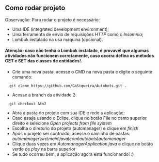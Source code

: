 ## Como rodar projeto
Observação: Para rodar o projeto é necessário:
- Uma IDE (integrated development environment);
- Uma ferramenta de envio de requisições *HTTP* como o *Insomnia*;
- Lombok instalado na usa máquina (opcional).<br/>
#### Atenção: caso não tenha o Lombok instalado, é provavél que algumas atividades não funcionem corretamente, caso ocorra defina os métodos GET e SET das classes de entidades!.

- Crie uma nova pasta, acesse o CMD na nova pasta e digite o seguinte comando:
  
```
  git clone https://github.com/GaSiqueira/Autobots.git .
```
- Acesse a branch da atividade 2:

```
  git checkout Atv2
```
- Abra a pasta do projeto com sua IDE e rode a aplicação;
- Caso esteja usando o Eclipe, clique no botão File no canto superior direito e selecione *Open projects from file system*
- Escolha o diretorio do projeto (automanager) e clique em *finish*
- Após o projeto ser contruído, acesse o caminho de pastas: *automanager\src\main\java\com\autobots\automanager*
- Clique duas vezes em *AutomanagerApplication.java* e clique no botão verde de *play* na barra superior
- Se tudo ocorreu bem, a aplicação agora está funcionando! :)
